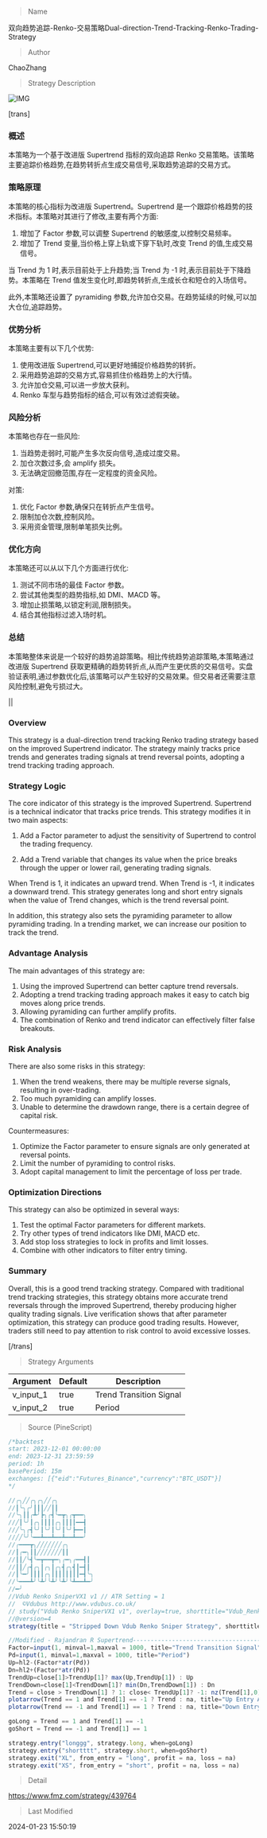 
> Name

双向趋势追踪-Renko-交易策略Dual-direction-Trend-Tracking-Renko-Trading-Strategy

> Author

ChaoZhang

> Strategy Description

![IMG](https://www.fmz.com/upload/asset/df8206f4ab9bb5de35.png)

[trans]
### 概述

本策略为一个基于改进版 Supertrend 指标的双向追踪 Renko 交易策略。该策略主要追踪价格趋势,在趋势转折点生成交易信号,采取趋势追踪的交易方式。

### 策略原理  

本策略的核心指标为改进版 Supertrend。Supertrend 是一个跟踪价格趋势的技术指标。本策略对其进行了修改,主要有两个方面:

1. 增加了 Factor 参数,可以调整 Supertrend 的敏感度,以控制交易频率。
2. 增加了 Trend 变量,当价格上穿上轨或下穿下轨时,改变 Trend 的值,生成交易信号。

当 Trend 为 1 时,表示目前处于上升趋势;当 Trend 为 -1 时,表示目前处于下降趋势。本策略在 Trend 值发生变化时,即趋势转折点,生成长仓和短仓的入场信号。

此外,本策略还设置了 pyramiding 参数,允许加仓交易。在趋势延续的时候,可以加大仓位,追踪趋势。

### 优势分析

本策略主要有以下几个优势:

1. 使用改进版 Supertrend,可以更好地捕捉价格趋势的转折。
2. 采用趋势追踪的交易方式,容易抓住价格趋势上的大行情。 
3. 允许加仓交易,可以进一步放大获利。
4. Renko 车型与趋势指标的结合,可以有效过滤假突破。

### 风险分析

本策略也存在一些风险:  

1. 当趋势走弱时,可能产生多次反向信号,造成过度交易。
2. 加仓次数过多,会 amplify 损失。
3. 无法确定回撤范围,存在一定程度的资金风险。

对策:

1. 优化 Factor 参数,确保只在转折点产生信号。  
2. 限制加仓次数,控制风险。
3. 采用资金管理,限制单笔损失比例。

### 优化方向  

本策略还可以从以下几个方面进行优化:

1. 测试不同市场的最佳 Factor 参数。
2. 尝试其他类型的趋势指标,如 DMI、MACD 等。  
3. 增加止损策略,以锁定利润,限制损失。
4. 结合其他指标过滤入场时机。

### 总结

本策略整体来说是一个较好的趋势追踪策略。相比传统趋势追踪策略,本策略通过改进版 Supertrend 获取更精确的趋势转折点,从而产生更优质的交易信号。实盘验证表明,通过参数优化后,该策略可以产生较好的交易效果。但交易者还需要注意风险控制,避免亏损过大。

||

### Overview  

This strategy is a dual-direction trend tracking Renko trading strategy based on the improved Supertrend indicator. The strategy mainly tracks price trends and generates trading signals at trend reversal points, adopting a trend tracking trading approach.  

### Strategy Logic

The core indicator of this strategy is the improved Supertrend. Supertrend is a technical indicator that tracks price trends. This strategy modifies it in two main aspects:  

1. Add a Factor parameter to adjust the sensitivity of Supertrend to control the trading frequency.

2. Add a Trend variable that changes its value when the price breaks through the upper or lower rail, generating trading signals.   

When Trend is 1, it indicates an upward trend. When Trend is -1, it indicates a downward trend. This strategy generates long and short entry signals when the value of Trend changes, which is the trend reversal point.

In addition, this strategy also sets the pyramiding parameter to allow pyramiding trading. In a trending market, we can increase our position to track the trend.  

### Advantage Analysis 

The main advantages of this strategy are:  

1. Using the improved Supertrend can better capture trend reversals.  
2. Adopting a trend tracking trading approach makes it easy to catch big moves along price trends.
3. Allowing pyramiding can further amplify profits. 
4. The combination of Renko and trend indicator can effectively filter false breakouts.

### Risk Analysis   

There are also some risks in this strategy:   

1. When the trend weakens, there may be multiple reverse signals, resulting in over-trading.  
2. Too much pyramiding can amplify losses.  
3. Unable to determine the drawdown range, there is a certain degree of capital risk.

Countermeasures:  

1. Optimize the Factor parameter to ensure signals are only generated at reversal points.   
2. Limit the number of pyramiding to control risks.  
3. Adopt capital management to limit the percentage of loss per trade.  

### Optimization Directions

This strategy can also be optimized in several ways:  

1. Test the optimal Factor parameters for different markets.
2. Try other types of trend indicators like DMI, MACD etc. 
3. Add stop loss strategies to lock in profits and limit losses.  
4. Combine with other indicators to filter entry timing.  

### Summary  

Overall, this is a good trend tracking strategy. Compared with traditional trend tracking strategies, this strategy obtains more accurate trend reversals through the improved Supertrend, thereby producing higher quality trading signals. Live verification shows that after parameter optimization, this strategy can produce good trading results. However, traders still need to pay attention to risk control to avoid excessive losses.

[/trans]

> Strategy Arguments



|Argument|Default|Description|
|----|----|----|
|v_input_1|true|Trend Transition Signal|
|v_input_2|true|Period|


> Source (PineScript)

``` javascript
/*backtest
start: 2023-12-01 00:00:00
end: 2023-12-31 23:59:59
period: 1h
basePeriod: 15m
exchanges: [{"eid":"Futures_Binance","currency":"BTC_USDT"}]
*/

//╭╮╱╱╭╮╭╮╱╱╭╮
//┃╰╮╭╯┃┃┃╱╱┃┃
//╰╮┃┃╭┻╯┣╮╭┫╰━┳╮╭┳━━╮
//╱┃╰╯┃╭╮┃┃┃┃╭╮┃┃┃┃━━┫
//╱╰╮╭┫╰╯┃╰╯┃╰╯┃╰╯┣━━┃
//╱╱╰╯╰━━┻━━┻━━┻━━┻━━╯
//╭━━━┳╮╱╱╱╱╱╱╱╭╮
//┃╭━╮┃┃╱╱╱╱╱╱╱┃┃
//┃┃╱╰┫╰━┳━━┳━╮╭━╮╭━━┫┃
//┃┃╱╭┫╭╮┃╭╮┃╭╮┫╭╮┫┃━┫┃
//┃╰━╯┃┃┃┃╭╮┃┃┃┃┃┃┃┃━┫╰╮
//╰━━━┻╯╰┻╯╰┻╯╰┻╯╰┻━━┻━╯
//━╯
//Vdub Renko SniperVX1 v1 // ATR Setting = 1
//  ©Vdubus http://www.vdubus.co.uk/
// study("Vdub Renko SniperVX1 v1", overlay=true, shorttitle="Vdub_Renko_SniperVX1_v1")
//@version=4
strategy(title = "Stripped Down Vdub Renko Sniper Strategy", shorttitle = "Vdub Renko Strat", overlay = true )

//Modified - Rajandran R Supertrend-----------------------------------------------------
Factor=input(1, minval=1,maxval = 1000, title="Trend Transition Signal")
Pd=input(1, minval=1,maxval = 1000, title="Period")
Up=hl2-(Factor*atr(Pd))
Dn=hl2+(Factor*atr(Pd))
TrendUp=close[1]>TrendUp[1]? max(Up,TrendUp[1]) : Up
TrendDown=close[1]<TrendDown[1]? min(Dn,TrendDown[1]) : Dn
Trend = close > TrendDown[1] ? 1: close< TrendUp[1]? -1: nz(Trend[1],0)
plotarrow(Trend == 1 and Trend[1] == -1 ? Trend : na, title="Up Entry Arrow", colorup=lime, maxheight=1000, minheight=50)
plotarrow(Trend == -1 and Trend[1] == 1 ? Trend : na, title="Down Entry Arrow", colordown=red, maxheight=1000, minheight=50)

goLong = Trend == 1 and Trend[1] == -1
goShort = Trend == -1 and Trend[1] == 1

strategy.entry("longgg", strategy.long, when=goLong)
strategy.entry("shortttt", strategy.short, when=goShort)
strategy.exit("XL", from_entry = "long", profit = na, loss = na)
strategy.exit("XS", from_entry = "short", profit = na, loss = na)

```

> Detail

https://www.fmz.com/strategy/439764

> Last Modified

2024-01-23 15:50:19
